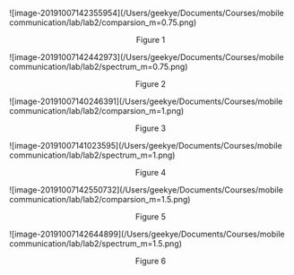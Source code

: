 ![image-20191007142355954](/Users/geekye/Documents/Courses/mobile communication/lab/lab2/comparsion_m=0.75.png)

<center>Figure 1</center>

![image-20191007142442973](/Users/geekye/Documents/Courses/mobile communication/lab/lab2/spectrum_m=0.75.png)

<center>Figure 2</center>

![image-20191007140246391](/Users/geekye/Documents/Courses/mobile communication/lab/lab2/comparsion_m=1.png)

 <center>Figure 3</center>

![image-20191007141023595](/Users/geekye/Documents/Courses/mobile communication/lab/lab2/spectrum_m=1.png)

<center>Figure 4</center>

![image-20191007142550732](/Users/geekye/Documents/Courses/mobile communication/lab/lab2/comparsion_m=1.5.png)

<center>Figure 5</center>

![image-20191007142644899](/Users/geekye/Documents/Courses/mobile communication/lab/lab2/spectrum_m=1.5.png)

<center>Figure 6</center>

